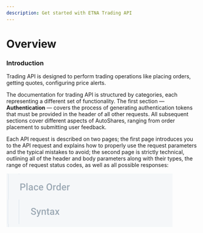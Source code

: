 ```yaml
---
description: Get started with ETNA Trading API
---
```


# Overview

### Introduction

Trading API is designed to perform trading operations like placing orders, getting quotes, configuring price alerts. 

The documentation for trading API is structured by categories, each representing a different set of functionality. The first section — **Authentication** — covers the process of generating authentication tokens that must be provided in the header of all other requests. All subsequent sections cover different aspects of AutoShares, ranging from order placement to submitting user feedback.

Each API request is described on two pages; the first page introduces you to the API request and explains how to properly use the request parameters and the typical mistakes to avoid; the second page is strictly technical, outlining all of the header and body parameters along with their types, the range of request status codes, as well as all possible responses:

![](../../.gitbook/assets/screenshot-2019-04-29-at-15.29.22.png)


